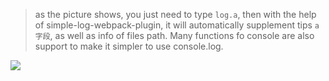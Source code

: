 > as the picture shows, you just need to type `log.a`, then with the help of simple-log-webpack-plugin, it will automatically supplement tips `a字段`, as well as info of files path. Many functions fo console are also support to make it simpler to use console.log.
> 
![](https://user-gold-cdn.xitu.io/2019/2/4/168b8cef6089fc3d?w=1186&h=622&f=png&s=185787)